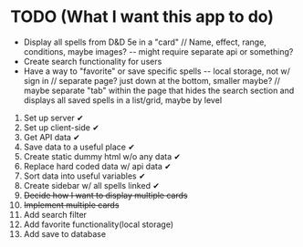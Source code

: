 # TODO (What I want this app to do)
- Display all spells from D&D 5e in a "card"
    // Name, effect, range, conditions, maybe images? -- might require separate api or something?
- Create search functionality for users
- Have a way to "favorite" or save specific spells -- local storage, not w/ sign in
    // separate page? just down at the bottom, smaller maybe?
    // maybe separate "tab" within the page that hides the search section and displays all saved spells in a list/grid, maybe by level

1. Set up server ✔
2. Set up client-side ✔
3. Get API data ✔
4. Save data to a useful place ✔
5. Create static dummy html w/o any data ✔
6. Replace hard coded data w/ api data ✔
7. Sort data into useful variables ✔
8. Create sidebar w/ all spells linked ✔
9. ~~Decide how I want to display multiple cards~~
10. ~~Implement multiple cards~~
11. Add search filter
12. Add favorite functionality(local storage)
13. Add save to database